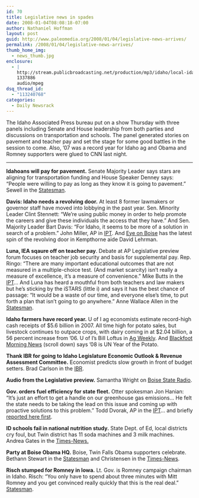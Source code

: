 ```yaml
---
id: 70
title: Legislative news in spades
date: 2008-01-04T08:08:18-07:00
author: Nathaniel Hoffman
layout: post
guid: http://www.paleomedia.org/2008/01/04/legislative-news-arrives/
permalink: /2008/01/04/legislative-news-arrives/
thumb_home_img:
  - news_thumb.jpg
enclosure:
  - |
    http://stream.publicbroadcasting.net/production/mp3/idaho/local-idaho-663367.mp3
    1337886
    audio/mpeg
dsq_thread_id:
  - "113240768"
categories:
  - Daily Newsrack
---
```

The Idaho Associated Press bureau put on a show Thursday with three panels including Senate and House leadership from both parties and discussions on transportation and schools. The panel generated stories on pavement and teacher pay and set the stage for some good battles in the session to come. Also, &#8217;07 was a record year for Idaho ag and Obama and Romney supporters were glued to CNN last night.<!--more-->

* * *

**Idahoans will pay for pavement.** Senate Majority Leader says stars are aligning for transportation funding and House Speaker Denney says: &#8220;People were willing to pay as long as they know it is going to pavement.&#8221; Sewell in the [Statesman](http://www.idahostatesman.com/newsupdates/story/254916.html). 

**Davis: Idaho needs a revolving door.** At least 8 former lawmakers or governor staff have moved into lobbying in the past year. Sen. Minority Leader Clint Stennett: &#8220;We&#8217;re using public money in order to help promote the careers and give these individuals the access that they have.&#8221; And Sen. Majority Leader Bart Davis: &#8220;For Idaho, it seems to be more of a solution in search of a problem.&#8221; John Miller, AP in [IPT](http://hosted.ap.org/dynamic/stories/I/ID_REVOLVING_DOOR_IDOL-?SITE=IDNCP&SECTION=HOME&TEMPLATE=DEFAULT). And [Eye on Boise](http://spokesmanreview.com/blogs/boise/archive.asp?postID=6769) has the latest spin of the revolving door in Kempthorne aide David Lehrman.

**Luna, IEA sqaure off on teacher pay**. Debate at AP Legislative preview forum focuses on teacher job security and basis for supplemental pay. Rep. Ringo: “There are many important educational outcomes that are not measured in a multiple-choice test. (And market scarcity) isn’t really a measure of excellence, it’s a measure of convenience.&#8221; Mike Butts in the [IPT](http://www.idahopress.com/?id=2868)&#8230; And Luna has heard a mouthful from both teachers and law makers but he&#8217;s sticking by the iSTARS (little i) and says it has the best chance of passage: &#8220;It would be a waste of our time, and everyone else&#8217;s time, to put forth a plan that isn&#8217;t going to go anywhere.&#8221; Anne Wallace Allen in the [Statesman](http://www.idahostatesman.com/newsupdates/story/254906.html).

**Idaho farmers have record year.** U of I ag economists estimate record-high cash receipts of $5.6 billion in 2007. All time high for potato sales, but livestock continues to outpace crops, with dairy coming in at $2.04 billion, a 56 percent increase from &#8217;06. U of I&#8217;s Bill Loftus in [Ag Weekly](http://www.agweekly.com/articles/2008/01/03/news/ag_news/news48.txt). And [Blackfoot Morning News](http://www.am-news.com/content/view/53397/1/) (scroll down) says &#8217;08 is UN Year of the Potato.

**Thank IBR for going to Idaho Legislature Economic Outlook & Revenue Assessment Committee.** Economist predicts slow growth in front of budget setters. Brad Carlson in the [IBR](http://www.idahobusiness.net/archive.htm/2008/01/03/Economist-tells-Legislature-panel-to-expect-slow-growth).

**Audio from the Legislative preview.** Samantha Wright on [Boise State Radio](http://stream.publicbroadcasting.net/production/mp3/idaho/local-idaho-663367.mp3).

**Gov. orders fuel efficiency for state fleet.** Otter spokesman Jon Hanian: &#8220;It&#8217;s just an effort to get a handle on our greenhouse gas emissions&#8230; He felt the state needs to be taking the lead on this issue and coming up with proactive solutions to this problem.&#8221; Todd Dvorak, AP in the [IPT](http://hosted.ap.org/dynamic/stories/I/ID_OTTER_FUEL_EFFICIENCY_IDOL-?SITE=IDNCP&SECTION=HOME&TEMPLATE=DEFAULT)&#8230; and briefly [reported here first](http://www.paleomedia.org/2007/12/31/governor-orders-state-offices-to-use-fuel-efficient-vehicles/).

**ID schools fail in national nutrition study.** State Dept. of Ed, local districts cry foul, but Twin district has 11 soda machines and 3 milk machines. Andrea Gates in the [Times-News.](http://www.magicvalley.com/articles/2008/01/04/news/local_state/128024.txt)

**Party at Boise Obama HQ.** Boise, Twin Falls Obama supporters celebrate. Bethann Stewart in the [Statesman](http://www.idahostatesman.com/235/story/254910.html) and Christensen in the [Times-News](http://www.magicvalley.com/articles/2008/01/04/news/top_story/128022.txt).

**Risch stumped for Romney in Iowa.** Lt. Gov. is Romney campaign chairman in Idaho. Risch: &#8220;You only have to spend about three minutes with Mitt Romney and you get convinced really quickly that this is the real deal.&#8221; [Statesman](http://www.idahostatesman.com/localnews/story/254912.html).